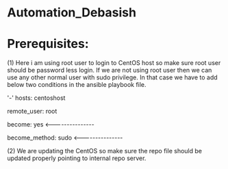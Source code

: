 # Automation_Debasish
# Prerequisites:

(1) Here i am using root user to login to CentOS host so make sure root user should be password less login. If we are not using root 
user then we can use any other normal user with sudo privilege. In that case we have to add below two conditions in the ansible 
playbook file.

 
'-' hosts: centoshost

  remote_user: root

  become: yes  <---------------

  become_method: sudo  <---------------

  
(2) We are updating the CentOS so make sure the repo file should be updated properly pointing to internal repo server.

